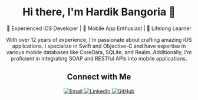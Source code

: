 <!-- Header -->
<h1 align="center">Hi there, I'm Hardik Bangoria 👋</h1>

<!-- Introduction -->
<p align="center">🚀 Experienced iOS Developer | 📱 Mobile App Enthusiast | 🌱 Lifelong Learner</p>

<!-- Summary -->
<p align="center">With over 12 years of experience, I'm passionate about crafting amazing iOS applications. I specialize in Swift and Objective-C and have expertise in various mobile databases like CoreData, SQLite, and Realm. Additionally, I'm proficient in integrating SOAP and RESTful APIs into mobile applications.</p>

<!-- Connect with Me -->
<h2 align="center">Connect with Me</h2>
<p align="center">
  <a href="mailto:hardik@treeshainfotech.com">
    <img src="https://img.shields.io/badge/Email-hardik%40treeshainfotech.com-red?style=flat-square&logo=gmail" alt="Email">
  </a>
  <a href="https://www.linkedin.com/in/hardik-bangoria">
    <img src="https://img.shields.io/badge/LinkedIn-Hardik%20Bangoria-blue?style=flat-square&logo=linkedin" alt="LinkedIn">
  </a>
  <a href="https://github.com/tithardikb">
    <img src="https://img.shields.io/badge/GitHub-tithardikb-darkgreen?style=flat-square&logo=github" alt="GitHub">
  </a>
</p>
